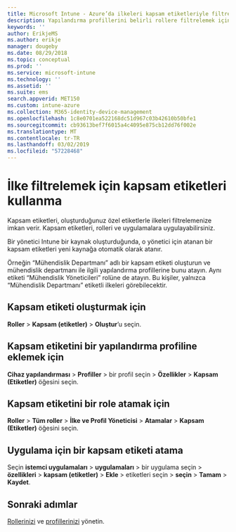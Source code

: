```yaml
---
title: Microsoft Intune - Azure’da ilkeleri kapsam etiketleriyle filtreleme | Microsoft Docs
description: Yapılandırma profillerini belirli rollere filtrelemek için kapsam etiketlerini kullanın.
keywords: ''
author: ErikjeMS
ms.author: erikje
manager: dougeby
ms.date: 08/29/2018
ms.topic: conceptual
ms.prod: ''
ms.service: microsoft-intune
ms.technology: ''
ms.assetid: ''
ms.suite: ems
search.appverid: MET150
ms.custom: intune-azure
ms.collection: M365-identity-device-management
ms.openlocfilehash: 1c8e0701ea522168dc51d967c03b42610b50bfe1
ms.sourcegitcommit: cb93613bef7f6015a4c4095e875cb12dd76f002e
ms.translationtype: MT
ms.contentlocale: tr-TR
ms.lasthandoff: 03/02/2019
ms.locfileid: "57228468"
---
```

# <a name="use-scope-tags-to-filter-policies"></a>İlke filtrelemek için kapsam etiketleri kullanma

Kapsam etiketleri, oluşturduğunuz özel etiketlerle ilkeleri filtrelemenize imkan verir. Kapsam etiketleri, rolleri ve uygulamalara uygulayabilirsiniz.

Bir yönetici Intune bir kaynak oluşturduğunda, o yönetici için atanan bir kapsam etiketleri yeni kaynağa otomatik olarak atanır.

Örneğin “Mühendislik Departmanı” adlı bir kapsam etiketi oluşturun ve mühendislik departmanı ile ilgili yapılandırma profillerine bunu atayın. Aynı etiketi “Mühendislik Yöneticileri” rolüne de atayın. Bu kişiler, yalnızca “Mühendislik Departmanı” etiketli ilkeleri görebilecektir.

## <a name="to-create-a-scope-tag"></a>Kapsam etiketi oluşturmak için

**Roller** > **Kapsam (etiketler)** > **Oluştur**’u seçin.

## <a name="to-add-a-scope-tag-to-a-configuration-profile"></a>Kapsam etiketini bir yapılandırma profiline eklemek için

**Cihaz yapılandırması** > **Profiller** > bir profil seçin > **Özellikler** > **Kapsam (Etiketler)** öğesini seçin.

## <a name="to-assign-a-scope-tag-to-a-role"></a>Kapsam etiketini bir role atamak için

**Roller** > **Tüm roller** > **İlke ve Profil Yöneticisi** > **Atamalar** > **Kapsam (Etiketler)** öğesini seçin.

## <a name="to-assign-a-scope-tag-to-an-app"></a>Uygulama için bir kapsam etiketi atama

Seçin **istemci uygulamaları** > **uygulamaları** > bir uygulama seçin > **özellikleri** > **kapsam (etiketler)**  >  **Ekle** > etiketleri seçin > **seçin** > **Tamam** > **Kaydet**.


## <a name="next-steps"></a>Sonraki adımlar

[Rollerinizi](role-based-access-control.md) ve [profillerinizi](device-profile-assign.md) yönetin.

